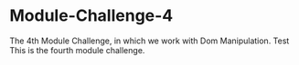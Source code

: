 # Module-Challenge-4
The 4th Module Challenge, in which we work with Dom Manipulation. 
Test
This is the fourth module challenge. 